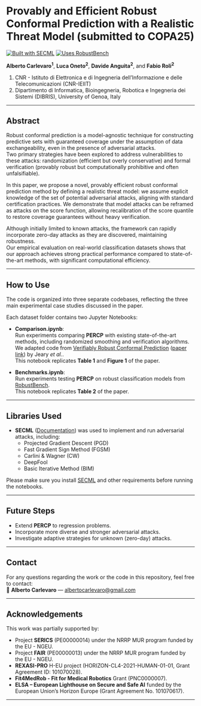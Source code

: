 # Provably and Efficient Robust Conformal Prediction with a Realistic Threat Model (submitted to COPA25)

[![Built with SECML](https://img.shields.io/badge/Built%20with-SECML-4c1.svg)](https://secml.readthedocs.io/en/v0.15/)
[![Uses RobustBench](https://img.shields.io/badge/Uses-RobustBench-blue)](https://robustbench.github.io/)

**Alberto Carlevaro<sup>1</sup>**, **Luca Oneto<sup>2</sup>**, **Davide Anguita<sup>2</sup>**, and **Fabio Roli<sup>2</sup>**
1. CNR - Istituto di Elettronica e di Ingegneria dell’Informazione e delle Telecomunicazioni (CNR-IEIIT)
2. Dipartimento di Informatica, Bioingegneria, Robotica e Ingegneria dei Sistemi (DIBRIS), University of Genoa, Italy  

---

## Abstract

Robust conformal prediction is a model-agnostic technique for constructing predictive sets with guaranteed coverage under the assumption of data exchangeability, even in the presence of adversarial attacks.  
Two primary strategies have been explored to address vulnerabilities to these attacks: randomization (efficient but overly conservative) and formal verification (provably robust but computationally prohibitive and often unfalsifiable).

In this paper, we propose a novel, provably efficient robust conformal prediction method by defining a realistic threat model: we assume explicit knowledge of the set of potential adversarial attacks, aligning with standard certification practices. We demonstrate that model attacks can be reframed as attacks on the score function, allowing recalibration of the score quantile to restore coverage guarantees without heavy verification.

Although initially limited to known attacks, the framework can rapidly incorporate zero-day attacks as they are discovered, maintaining robustness.  
Our empirical evaluation on real-world classification datasets shows that our approach achieves strong practical performance compared to state-of-the-art methods, with significant computational efficiency.

---

## How to Use

The code is organized into three separate codebases, reflecting the three main experimental case studies discussed in the paper.

Each dataset folder contains two Jupyter Notebooks:

- **Comparison.ipynb**:  
  Run experiments comparing **PERCP** with existing state-of-the-art methods, including randomized smoothing and verification algorithms.  
  We adapted code from [Verifiably Robust Conformal Prediction](https://github.com/ddv-lab/Verifiably_Robust_CP) ([paper link](https://arxiv.org/pdf/2405.18942)) by Jeary *et al.*.  
  This notebook replicates **Table 1** and **Figure 1** of the paper.

- **Benchmarks.ipynb**:  
  Run experiments testing **PERCP** on robust classification models from [RobustBench](https://robustbench.github.io/).  
  This notebook replicates **Table 2** of the paper.

---

## Libraries Used

- **SECML** ([Documentation](https://secml.readthedocs.io/en/v0.15/)) was used to implement and run adversarial attacks, including:
  - Projected Gradient Descent (PGD)
  - Fast Gradient Sign Method (FGSM)
  - Carlini & Wagner (CW)
  - DeepFool
  - Basic Iterative Method (BIM)

Please make sure you install [SECML](https://secml.readthedocs.io/en/v0.15/) and other requirements before running the notebooks.

---

## Future Steps

- Extend **PERCP** to regression problems.
- Incorporate more diverse and stronger adversarial attacks.
- Investigate adaptive strategies for unknown (zero-day) attacks.

---

## Contact

For any questions regarding the work or the code in this repository, feel free to contact:  
📧 **Alberto Carlevaro** — albertocarlevaro@gmail.com

---

## Acknowledgements

This work was partially supported by:

- Project **SERICS** (PE00000014) under the NRRP MUR program funded by the EU - NGEU.
- Project **FAIR** (PE00000013) under the NRRP MUR program funded by the EU - NGEU.
- **REXASI-PRO** H-EU project (HORIZON-CL4-2021-HUMAN-01-01, Grant Agreement ID: 101070028).
- **Fit4MedRob - Fit for Medical Robotics** Grant (PNC0000007).
- **ELSA – European Lighthouse on Secure and Safe AI** funded by the European Union’s Horizon Europe (Grant Agreement No. 101070617).

---

